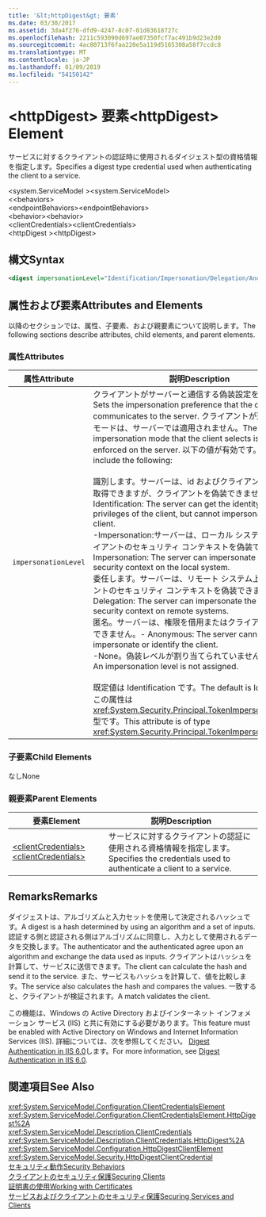```yaml
---
title: '&lt;httpDigest&gt; 要素'
ms.date: 03/30/2017
ms.assetid: 3da4f276-dfd9-4247-8c07-01d83618727c
ms.openlocfilehash: 2211c593090d697ae07350fcf7ac491b9d23e2d0
ms.sourcegitcommit: 4ac80713f6faa220e5a119d5165308a58f7ccdc8
ms.translationtype: MT
ms.contentlocale: ja-JP
ms.lasthandoff: 01/09/2019
ms.locfileid: "54150142"
---
```

# <a name="lthttpdigestgt-element"></a><span data-ttu-id="7cc30-102">&lt;httpDigest&gt; 要素</span><span class="sxs-lookup"><span data-stu-id="7cc30-102">&lt;httpDigest&gt; Element</span></span>
<span data-ttu-id="7cc30-103">サービスに対するクライアントの認証時に使用されるダイジェスト型の資格情報を指定します。</span><span class="sxs-lookup"><span data-stu-id="7cc30-103">Specifies a digest type credential used when authenticating the client to a service.</span></span>  
  
 <span data-ttu-id="7cc30-104">\<system.ServiceModel ></span><span class="sxs-lookup"><span data-stu-id="7cc30-104">\<system.ServiceModel></span></span>  
<span data-ttu-id="7cc30-105">\<<behaviors></span><span class="sxs-lookup"><span data-stu-id="7cc30-105">\<behaviors></span></span>  
<span data-ttu-id="7cc30-106">\<endpointBehaviors></span><span class="sxs-lookup"><span data-stu-id="7cc30-106">\<endpointBehaviors></span></span>  
<span data-ttu-id="7cc30-107">\<behavior></span><span class="sxs-lookup"><span data-stu-id="7cc30-107">\<behavior></span></span>  
<span data-ttu-id="7cc30-108">\<clientCredentials></span><span class="sxs-lookup"><span data-stu-id="7cc30-108">\<clientCredentials></span></span>  
<span data-ttu-id="7cc30-109">\<httpDigest ></span><span class="sxs-lookup"><span data-stu-id="7cc30-109">\<httpDigest></span></span>  
  
## <a name="syntax"></a><span data-ttu-id="7cc30-110">構文</span><span class="sxs-lookup"><span data-stu-id="7cc30-110">Syntax</span></span>  
  
```xml  
<digest impersonationLevel="Identification/Impersonation/Delegation/Anonymous/None" />
```  
  
## <a name="attributes-and-elements"></a><span data-ttu-id="7cc30-111">属性および要素</span><span class="sxs-lookup"><span data-stu-id="7cc30-111">Attributes and Elements</span></span>  
 <span data-ttu-id="7cc30-112">以降のセクションでは、属性、子要素、および親要素について説明します。</span><span class="sxs-lookup"><span data-stu-id="7cc30-112">The following sections describe attributes, child elements, and parent elements.</span></span>  
  
### <a name="attributes"></a><span data-ttu-id="7cc30-113">属性</span><span class="sxs-lookup"><span data-stu-id="7cc30-113">Attributes</span></span>  
  
|<span data-ttu-id="7cc30-114">属性</span><span class="sxs-lookup"><span data-stu-id="7cc30-114">Attribute</span></span>|<span data-ttu-id="7cc30-115">説明</span><span class="sxs-lookup"><span data-stu-id="7cc30-115">Description</span></span>|  
|---------------|-----------------|  
|`impersonationLevel`|<span data-ttu-id="7cc30-116">クライアントがサーバーと通信する偽装設定を設定します。</span><span class="sxs-lookup"><span data-stu-id="7cc30-116">Sets the impersonation preference that the client communicates to the server.</span></span> <span data-ttu-id="7cc30-117">クライアントが選択する偽装モードは、サーバーでは適用されません。</span><span class="sxs-lookup"><span data-stu-id="7cc30-117">The impersonation mode that the client selects is not enforced on the server.</span></span> <span data-ttu-id="7cc30-118">以下の値が有効です。</span><span class="sxs-lookup"><span data-stu-id="7cc30-118">Valid values include the following:</span></span><br /><br /> <span data-ttu-id="7cc30-119">識別します。サーバーは、id およびクライアントの権限を取得できますが、クライアントを偽装できません。</span><span class="sxs-lookup"><span data-stu-id="7cc30-119">-   Identification: The server can get the identity and privileges of the client, but cannot impersonate the client.</span></span><br /><span data-ttu-id="7cc30-120">-Impersonation:サーバーは、ローカル システム上のクライアントのセキュリティ コンテキストを偽装できます。</span><span class="sxs-lookup"><span data-stu-id="7cc30-120">-   Impersonation: The server can impersonate the client's security context on the local system.</span></span><br /><span data-ttu-id="7cc30-121">委任します。サーバーは、リモート システム上のクライアントのセキュリティ コンテキストを偽装できます。</span><span class="sxs-lookup"><span data-stu-id="7cc30-121">-   Delegation: The server can impersonate the client's security context on remote systems.</span></span><br /><span data-ttu-id="7cc30-122">匿名。サーバーは、権限を借用またはクライアントを識別できません。</span><span class="sxs-lookup"><span data-stu-id="7cc30-122">-   Anonymous: The server cannot impersonate or identify the client.</span></span><br /><span data-ttu-id="7cc30-123">-None。偽装レベルが割り当てられていません。</span><span class="sxs-lookup"><span data-stu-id="7cc30-123">-   None: An impersonation level is not assigned.</span></span><br /><br /> <span data-ttu-id="7cc30-124">既定値は Identification です。</span><span class="sxs-lookup"><span data-stu-id="7cc30-124">The default is Identification.</span></span> <span data-ttu-id="7cc30-125">この属性は <xref:System.Security.Principal.TokenImpersonationLevel> 型です。</span><span class="sxs-lookup"><span data-stu-id="7cc30-125">This attribute is of type <xref:System.Security.Principal.TokenImpersonationLevel>.</span></span>|  
  
### <a name="child-elements"></a><span data-ttu-id="7cc30-126">子要素</span><span class="sxs-lookup"><span data-stu-id="7cc30-126">Child Elements</span></span>  
 <span data-ttu-id="7cc30-127">なし</span><span class="sxs-lookup"><span data-stu-id="7cc30-127">None</span></span>  
  
### <a name="parent-elements"></a><span data-ttu-id="7cc30-128">親要素</span><span class="sxs-lookup"><span data-stu-id="7cc30-128">Parent Elements</span></span>  
  
|<span data-ttu-id="7cc30-129">要素</span><span class="sxs-lookup"><span data-stu-id="7cc30-129">Element</span></span>|<span data-ttu-id="7cc30-130">説明</span><span class="sxs-lookup"><span data-stu-id="7cc30-130">Description</span></span>|  
|-------------|-----------------|  
|[<span data-ttu-id="7cc30-131">\<clientCredentials></span><span class="sxs-lookup"><span data-stu-id="7cc30-131">\<clientCredentials></span></span>](../../../../../docs/framework/configure-apps/file-schema/wcf/clientcredentials.md)|<span data-ttu-id="7cc30-132">サービスに対するクライアントの認証に使用される資格情報を指定します。</span><span class="sxs-lookup"><span data-stu-id="7cc30-132">Specifies the credentials used to authenticate a client to a service.</span></span>|  
  
## <a name="remarks"></a><span data-ttu-id="7cc30-133">Remarks</span><span class="sxs-lookup"><span data-stu-id="7cc30-133">Remarks</span></span>  
 <span data-ttu-id="7cc30-134">ダイジェストは、アルゴリズムと入力セットを使用して決定されるハッシュです。</span><span class="sxs-lookup"><span data-stu-id="7cc30-134">A digest is a hash determined by using an algorithm and a set of inputs.</span></span> <span data-ttu-id="7cc30-135">認証する側と認証される側はアルゴリズムに同意し、入力として使用されるデータを交換します。</span><span class="sxs-lookup"><span data-stu-id="7cc30-135">The authenticator and the authenticated agree upon an algorithm and exchange the data used as inputs.</span></span> <span data-ttu-id="7cc30-136">クライアントはハッシュを計算して、サービスに送信できます。</span><span class="sxs-lookup"><span data-stu-id="7cc30-136">The client can calculate the hash and send it to the service.</span></span> <span data-ttu-id="7cc30-137">また、サービスもハッシュを計算して、値を比較します。</span><span class="sxs-lookup"><span data-stu-id="7cc30-137">The service also calculates the hash and compares the values.</span></span> <span data-ttu-id="7cc30-138">一致すると、クライアントが検証されます。</span><span class="sxs-lookup"><span data-stu-id="7cc30-138">A match validates the client.</span></span>  
  
 <span data-ttu-id="7cc30-139">この機能は、Windows の Active Directory およびインターネット インフォメーション サービス (IIS) と共に有効にする必要があります。</span><span class="sxs-lookup"><span data-stu-id="7cc30-139">This feature must be enabled with Active Directory on Windows and Internet Information Services (IIS).</span></span> <span data-ttu-id="7cc30-140">詳細については、次を参照してください。 [Digest Authentication in IIS 6.0](https://go.microsoft.com/fwlink/?LinkId=88443)します。</span><span class="sxs-lookup"><span data-stu-id="7cc30-140">For more information, see [Digest Authentication in IIS 6.0](https://go.microsoft.com/fwlink/?LinkId=88443).</span></span>  
  
## <a name="see-also"></a><span data-ttu-id="7cc30-141">関連項目</span><span class="sxs-lookup"><span data-stu-id="7cc30-141">See Also</span></span>  
 <xref:System.ServiceModel.Configuration.ClientCredentialsElement>  
 <xref:System.ServiceModel.Configuration.ClientCredentialsElement.HttpDigest%2A>  
 <xref:System.ServiceModel.Description.ClientCredentials>  
 <xref:System.ServiceModel.Description.ClientCredentials.HttpDigest%2A>  
 <xref:System.ServiceModel.Configuration.HttpDigestClientElement>  
 <xref:System.ServiceModel.Security.HttpDigestClientCredential>  
 [<span data-ttu-id="7cc30-142">セキュリティ動作</span><span class="sxs-lookup"><span data-stu-id="7cc30-142">Security Behaviors</span></span>](../../../../../docs/framework/wcf/feature-details/security-behaviors-in-wcf.md)  
 [<span data-ttu-id="7cc30-143">クライアントのセキュリティ保護</span><span class="sxs-lookup"><span data-stu-id="7cc30-143">Securing Clients</span></span>](../../../../../docs/framework/wcf/securing-clients.md)  
 [<span data-ttu-id="7cc30-144">証明書の使用</span><span class="sxs-lookup"><span data-stu-id="7cc30-144">Working with Certificates</span></span>](../../../../../docs/framework/wcf/feature-details/working-with-certificates.md)  
 [<span data-ttu-id="7cc30-145">サービスおよびクライアントのセキュリティ保護</span><span class="sxs-lookup"><span data-stu-id="7cc30-145">Securing Services and Clients</span></span>](../../../../../docs/framework/wcf/feature-details/securing-services-and-clients.md)
